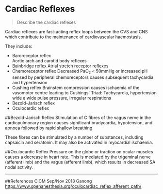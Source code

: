 # Cardiac Reflexes
> Describe the cardiac reflexes

Cardiac reflexes are fast-acting reflex loops between the CVS and CNS which contribute to the maintenance of cardiovascular haemostasis.

They include:
* Baroreceptor reflex  
  Aortic arch and carotid body reflexes
* Bainbridge reflex
  Atrial stretch receptor reflexes
* Chemoreceptor reflex
  Decreased PaO<sub>2</sub> < 50mmHg or increased pH sensed by peripheral chemoreceptors causes subsequent tachycardia and hypertension
* Cushing reflex
  Brainstem compression causes ischaemia of the vasomotor centre leading to Cushings' Triad: Tachycardia, hypertension wide a wide pulse pressure, irregular respirations
* Bezold-Jarisch reflex
* Oculocardic reflex

##Bezold-Jarisch Reflex
Stimulation of C fibres of the vagus nerve in the cardiopulmonary region causes significant bradycardia, hypotension, and apnoea followed by rapid shallow breathing.

These fibres can be stimulated by a number of substances, including capsaicin and seratonin. It may also be activated in myocardial ischaemia.

##Oculocardic Reflex
Pressure on the globe or traction on ocular muscles causes a decrease in heart rate. This is mediated by the trigeminal nerve (afferent limb) and the vagus (efferent limb), which results in decreased SA nodal activity.

---
##References
CICM Sep/Nov 2013
Ganong
https://www.openanesthesia.org/oculocardiac_reflex_afferent_path/